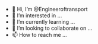 - 👋 Hi, I’m @Engineeroftransport
- 👀 I’m interested in ...
- 🌱 I’m currently learning ...
- 💞️ I’m looking to collaborate on ...
- 📫 How to reach me ...

<!---
Engineeroftransport/Engineeroftransport is a ✨ special ✨ repository because its `README.md` (this file) appears on your GitHub profile.
You can click the Preview link to take a look at your changes.
--->
